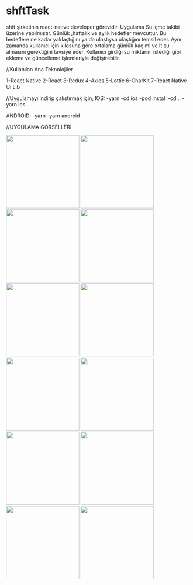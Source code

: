 # shftTask 
shft şirketinin react-native developer görevidir. Uygulama Su içme takibi üzerine yapılmıştır.  Günlük ,haftalık ve aylık hedefler mevcuttur.  Bu hedeflere ne kadar yaklaştığını ya da ulaştıysa ulaştığını temsil eder. 
Aynı zamanda kullanıcı için kilosuna göre ortalama günlük kaç ml ve lt su almasını gerektiğini tavsiye eder.
Kullanıcı girdiği su miktarını istediği gibi ekleme ve güncelleme işlemleriyle değiştrebilir.

 //Kullanılan Ana Teknolojiler
 
 1-React Native
 2-React
 3-Redux
 4-Axios
 5-Lottie
 6-CharKit
 7-React Native Ui Lib
 
 //Uygulamayı indirip çalıştırmak için;
 IOS:
  -yarn 
  -cd ios
  -pod install
  -cd ..
  -yarn ios
  
  ANDROID:
  -yarn
  -yarn android
  
  //UYGULAMA GÖRSELLERI
  
  
  
  
<img src="https://github.com/ceylanbusra/shftTask/assets/68326893/bfe17bea-c38f-4bbc-96a7-68ddc3baac88" width="200" />
<img src="https://github.com/ceylanbusra/shftTask/assets/68326893/99d41426-463d-407d-a900-0b1d1cf29b68" width="200" />
<img src="https://github.com/ceylanbusra/shftTask/assets/68326893/a751c3ca-88f1-44e2-94fd-872ce96f0ef3" width="200" />
<img src="https://github.com/ceylanbusra/shftTask/assets/68326893/6e14890c-16c2-4c65-be21-4c069f698ce1" width="200" />
<img src="https://github.com/ceylanbusra/shftTask/assets/68326893/6e14890c-16c2-4c65-be21-4c069f698ce1" width="200" />
<img src="https://github.com/ceylanbusra/shftTask/assets/68326893/0eee6904-47df-4b00-96fd-a09dd5f5d740" width="200" />
<img src="https://github.com/ceylanbusra/shftTask/assets/68326893/885da25d-d981-40ec-8cfe-43fcb385f557" width="200" />
<img src="https://github.com/ceylanbusra/shftTask/assets/68326893/03fdb089-cd39-4373-9683-bcc9b86fb146" width="200" />
<img src="https://github.com/ceylanbusra/shftTask/assets/68326893/bbcac6c0-8c61-48c7-b52f-777d26a58891" width="200" />
<img src="https://github.com/ceylanbusra/shftTask/assets/68326893/4947763d-f3c9-4767-8647-cdc1144b0a52" width="200" />
<img src="https://github.com/ceylanbusra/shftTask/assets/68326893/8ed95aea-8c8f-4e6b-ae44-ecc54a55e37b" width="200" />
<img src="https://github.com/ceylanbusra/shftTask/assets/68326893/6e9d457b-ffb1-403c-8744-5709e761b675" width="200" />







  
